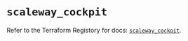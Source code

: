 # `scaleway_cockpit`

Refer to the Terraform Registory for docs: [`scaleway_cockpit`](https://registry.terraform.io/providers/scaleway/scaleway/2.31.0/docs/resources/cockpit).
